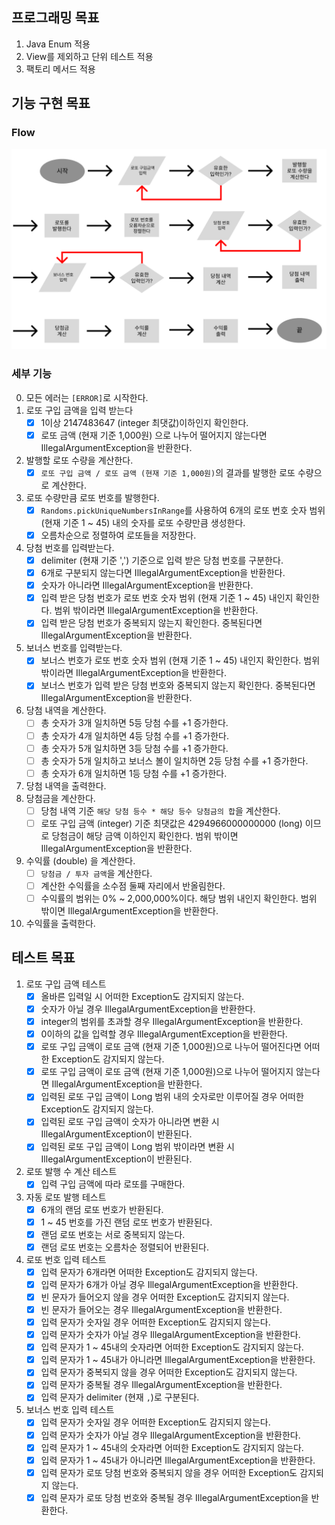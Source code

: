 ## 프로그래밍 목표

1. Java Enum 적용
2. View를 제외하고 단위 테스트 적용
3. 팩토리 메서드 적용

## 기능 구현 목표

### Flow

![FlowDiagram.png](FlowDiagram.png)

### 세부 기능

0. 모든 에러는 `[ERROR]`로 시작한다.
1. 로또 구입 금액을 입력 받는다
    - [x]  1이상 2147483647 (integer 최댓값)이하인지 확인한다.
    - [x]  로또 금액 (현재 기준 1,000원) 으로 나누어 떨어지지 않는다면 IllegalArgumentException을 반환한다.
2. 발행할 로또 수량을 계산한다.
    - [x]  `로또 구입 금액 / 로또 금액 (현재 기준 1,000원)`의 결과를 발행한 로또 수량으로 계산한다.
3. 로또 수량만큼 로또 번호를 발행한다.
    - [x]  `Randoms.pickUniqueNumbersInRange`를 사용하여 6개의 로또 번호 숫자 범위 (현재 기준 1 ~ 45) 내의 숫자를 로또 수량만큼 생성한다.
    - [x]  오름차순으로 정렬하여 로또들을 저장한다.
4. 당첨 번호를 입력받는다.
    - [x]  delimiter (현재 기준 ',') 기준으로 입력 받은 당첨 번호를 구분한다.
    - [x]  6개로 구분되지 않는다면 IllegalArgumentException을 반환한다.
    - [x]  숫자가 아니라면 IllegalArgumentException을 반환한다.
    - [x]  입력 받은 당첨 번호가 로또 번호 숫자 범위 (현재 기준 1 ~ 45) 내인지 확인한다. 범위 밖이라면 IllegalArgumentException을 반환한다.
    - [x]  입력 받은 당첨 번호가 중복되지 않는지 확인한다. 중복된다면 IllegalArgumentException을 반환한다.
5. 보너스 번호를 입력받는다.
    - [x]  보너스 번호가 로또 번호 숫자 범위 (현재 기준 1 ~ 45) 내인지 확인한다. 범위 밖이라면 IllegalArgumentException을 반환한다.
    - [x]  보너스 번호가 입력 받은 당첨 번호와 중복되지 않는지 확인한다. 중복된다면 IllegalArgumentException을 반환한다.
6. 당첨 내역을 계산한다.
    - [ ]  총 숫자가 3개 일치하면 5등 당첨 수를 +1 증가한다.
    - [ ]  총 숫자가 4개 일치하면 4등 당첨 수를 +1 증가한다.
    - [ ]  총 숫자가 5개 일치하면 3등 당첨 수를 +1 증가한다.
    - [ ]  총 숫자가 5개 일치하고 보너스 볼이 일치하면 2등 당첨 수를 +1 증가한다.
    - [ ]  총 숫자가 6개 일치하면 1등 당첨 수를 +1 증가한다.
7. 당첨 내역을 출력한다.
8. 당첨금을 계산한다.
    - [ ]  당첨 내역 기준 `해당 당첨 등수 * 해당 등수 당첨금의 합`을 계산한다.
    - [ ]  로또 구입 금액 (integer) 기준 최댓값은 4294966000000000 (long) 이므로 당첨금이 해당 금액 이하인지 확인한다. 범위 밖이면 IllegalArgumentException을
      반환한다.
9. 수익률 (double) 을 계산한다.
    - [ ]  `당첨금 / 투자 금액`을 계산한다.
    - [ ]  계산한 수익률을 소수점 둘째 자리에서 반올림한다.
    - [ ]  수익률의 범위는 0% ~ 2,000,000%이다. 해당 범위 내인지 확인한다. 범위 밖이면 IllegalArgumentException을 반환한다.
10. 수익률을 출력한다.

## 테스트 목표

1. 로또 구입 금액 테스트
    - [x]   올바른 입력일 시 어떠한 Exception도 감지되지 않는다.
    - [x]   숫자가 아닐 경우 IllegalArgumentException을 반환한다.
    - [x]   integer의 범위를 초과할 경우 IllegalArgumentException을 반환한다.
    - [x]   0이하의 값을 입력할 경우 IllegalArgumentException을 반환한다.
    - [x]   로또 구입 금액이 로또 금액 (현재 기준 1,000원)으로 나누어 떨어진다면 어떠한 Exception도 감지되지 않는다.
    - [x]   로또 구입 금액이 로또 금액 (현재 기준 1,000원)으로 나누어 떨어지지 않는다면 IllegalArgumentException을 반환한다.
    - [x]   입력된 로또 구입 금액이 Long 범위 내의 숫자로만 이루어질 경우 어떠한 Exception도 감지되지 않는다.
    - [x]   입력된 로또 구입 금액이 숫자가 아니라면 변환 시 IllegalArgumentException이 반환된다.
    - [x]   입력된 로또 구입 금액이 Long 범위 밖이라면 변환 시 IllegalArgumentException이 반환된다.
2. 로또 발행 수 계산 테스트
    - [x]  입력 구입 금액에 따라 로또를 구매한다.
3. 자동 로또 발행 테스트
    - [x]  6개의 랜덤 로또 번호가 반환된다.
    - [x]  1 ~ 45 번호를 가진 랜덤 로또 번호가 반환된다.
    - [x]  랜덤 로또 번호는 서로 중복되지 않는다.
    - [x]  랜덤 로또 번호는 오름차순 정렬되어 반환된다.
4. 로또 번호 입력 테스트
    - [x]  입력 문자가 6개라면 어떠한 Exception도 감지되지 않는다.
    - [x]  입력 문자가 6개가 아닐 경우 IllegalArgumentException을 반환한다.
    - [x]  빈 문자가 들어오지 않을 경우 어떠한 Exception도 감지되지 않는다.
    - [x]  빈 문자가 들어오는 경우 IllegalArgumentException을 반환한다.
    - [x]  입력 문자가 숫자일 경우 어떠한 Exception도 감지되지 않는다.
    - [x]  입력 문자가 숫자가 아닐 경우 IllegalArgumentException을 반환한다.
    - [x]  입력 문자가 1 ~ 45내의 숫자라면 어떠한 Exception도 감지되지 않는다.
    - [x]  입력 문자가 1 ~ 45내가 아니라면 IllegalArgumentException을 반환한다.
    - [x]  입력 문자가 중복되지 않을 경우 어떠한 Exception도 감지되지 않는다.
    - [x]  입력 문자가 중복될 경우 IllegalArgumentException을 반환한다.
    - [x]  입력 문자가 delimiter (현재 `,`)로 구분된다.
5. 보너스 번호 입력 테스트
    - [x]  입력 문자가 숫자일 경우 어떠한 Exception도 감지되지 않는다.
    - [x]  입력 문자가 숫자가 아닐 경우 IllegalArgumentException을 반환한다.
    - [x]  입력 문자가 1 ~ 45내의 숫자라면 어떠한 Exception도 감지되지 않는다.
    - [x]  입력 문자가 1 ~ 45내가 아니라면 IllegalArgumentException을 반환한다.
    - [x]  입력 문자가 로또 당첨 번호와 중복되지 않을 경우 어떠한 Exception도 감지되지 않는다.
    - [x]  입력 문자가 로또 당첨 번호와 중복될 경우 IllegalArgumentException을 반환한다.